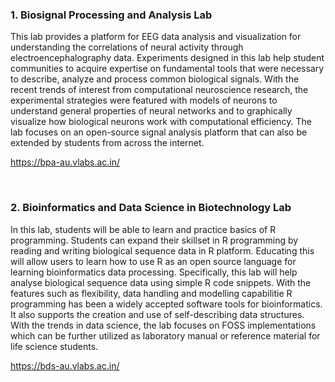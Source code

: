 
### 1. Biosignal Processing and Analysis Lab
This lab provides a platform for EEG data analysis and visualization for understanding the correlations of neural activity through electroencephalography data. Experiments designed in this lab help student communities to acquire expertise on fundamental tools that were necessary to describe, analyze and process common biological signals. With the recent trends of interest from computational neuroscience research, the experimental strategies were featured with models of neurons to understand general properties of neural networks and to graphically visualize how biological neurons work with computational efficiency. The lab focuses on an open-source signal analysis platform that can also be extended by students from across the internet.

https://bpa-au.vlabs.ac.in/

&nbsp;


### 2. Bioinformatics and Data Science in Biotechnology Lab
In this lab, students will be able to learn and practice basics of R programming. Students can expand their skillset in R programming by reading and writing biological sequence data in R platform. Educating this will allow users to learn how to use R as an open source language for learning bioinformatics data processing. Specifically, this lab will help analyse biological sequence data using simple R code snippets. With the features such as flexibility, data handling and modelling capabilitie R programming has been a widely accepted software tools for bioinformatics. It also supports the creation and use of self-describing data structures. With the trends in data science, the lab focuses on FOSS implementations which can be further utilized as laboratory manual or reference material for life science students.

https://bds-au.vlabs.ac.in/
